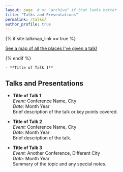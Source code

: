 ```yaml
---
layout: page  # or "archive" if that looks better
title: "Talks and Presentations"
permalink: /talks/
author_profile: true
---
```


{% if site.talkmap_link == true %}
<p style="text-decoration:underline;"><a href="/talkmap.html">See a map of all the places I've given a talk!</a></p>
{% endif %}

    - **Title of Talk 1**  

## Talks and Presentations

<!-- You can use Markdown for each talk entry, and HTML for styling if needed -->

- **Title of Talk 1**  
  *Event:* Conference Name, City  
  *Date:* Month Year  
  Brief description of the talk or key points covered.

- **Title of Talk 2**  
  *Event:* Conference Name, City  
  *Date:* Month Year  
  Brief description of the talk.

- **Title of Talk 3**  
  *Event:* Another Conference, Different City  
  *Date:* Month Year  
  Summary of the topic and any special notes.

<!-- Add more talks as needed -->

